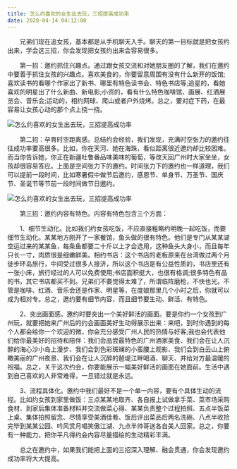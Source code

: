 ```yaml
---
title: 怎么约喜欢的女生出去玩，三招提高成功率
date: 2020-04-14 04:12:00
---
```




　　兄弟们现在追女孩，基本都是从手机聊天入手。聊天的第一目标就是把女孩约出来，学会这三招，你会发现把女孩约出来会容易很多。

　　第一招：邀约抓住兴趣点。通过跟女孩交流和对她朋友圈的了解，我们在邀约中要善于抓住女孩的兴趣点。喜欢美食的，你要留意周围有没有什么新开的饭馆;喜欢读书的看哪个作家出了新书、哪里有特色读书会、特色书店等;追星的，看她喜欢的明星出了什么新曲、新电影;小资的，看有什么特色咖啡馆、画展、红酒展览会、音乐会;运动的，相约网球、爬山或者户外烧烤。总之，要对症下药，在最容易让女孩心动的那个点上挠一挠。

![怎么约喜欢的女生出去玩，三招提高成功率](/img/4425e4813ce5994bb2abd281c4727888.jpg)

　　第二招：孕育时空距离感。总结约会经验，我们发现，充满时空张力的邀约往往成功率要高很多。比如，你在天河、她在海珠，看似距离很近邀约却比较困难。而当你告诉她，你正在新疆吐鲁番品味美味的葡萄，等改天回广州时大家坐坐，女孩却很容易答应。上面是空间张力下的邀约。时间张力下的邀约也一样道理，我们可以提前一段时间，比如寒暑假中做节后邀约，感恩节、单身节、万圣节、国庆节、圣诞节等节前一段时间做节日邀约。

![怎么约喜欢的女生出去玩，三招提高成功率](/img/48f489f7647ee8b80b46666db39c3a8a.jpg)

　　第三招：邀约内容有特色。内容有特色包含三个方面：

　　1、细节生动化。比如我们约女孩吃饭，不应直接粗略约明晚一起吃饭，而要细节生动化。某某地方刚开了一家餐馆，鱼头做的很有特色。他们是专门从某某湖空运过来的某某鱼，每条鱼都要二十斤以上才会选用，这种鱼头大身小，而且每年只长一寸，肉质很是细嫩鲜美。相约书店：这个书店的老板原来在台湾做过两个月徒步环岛旅行，中间受过很多人接济，所以这个书店是有公益性质的，书店里还有一张小床，旅行经过的人可以免费使用;书店面积挺大，也很有格调;很多特色有品的书，其它书店都买不到。兄弟们不要觉得太难了，所谓临阵磨枪，不快也光。不管是咖啡、红酒、音乐会还是作家、明星等，在度娘那里几个小时之后，你就可以成为相对专。总之，邀约要有细节内容，而且细节要生动、鲜活、有特色。

　　2、突出画面感。邀约时要突出一个美好鲜活的画面。要是你约一个女孩到广州玩，就要把她来广州后的约会画面美好生动得展示出来：来吧，到时你遇到的每个人都会给你一个欢迎的微，你会充分感受广州人民的热情与好客;我也会代表他们给你最美好的招待和陪伴：我们会品尝最特色的广州酒家美食、我们会在让人沉醉的海心沙小岛上漫步、我们会到色彩斑斓的小蛮腰上观影、我们会到白云山上俯瞰美丽的广州夜景、我们会在让人沉醉的琶堤江畔喝酒、聊天、并给对方最温暖的祝福。总之，关于这次约会，你要能展示一幅美好鲜活的画面在她面前。生活中遇到自己喜欢的人非常难得，一旦错过就是永远。

　　3、流程具体化。邀约中我们最好不是一个单一内容，要有个具体生动的流程。比如约女孩到家里做饭：三点某某地取齐、各自报上试做拿手菜、菜市场采购食材、到家后集体准备材料并交流做菜心得、某某负责整个过程拍照、五点半饭菜上桌、集体拍照留念、尽情享受美酒佳肴、饭后评出菜品后两名洗碗、八点半收拾完毕到某某公园、吟风赏月唱笑傲江湖、九点半帅哥送各自美人回家。总之，你要有一种能力，把你平凡得约会内容尽量描绘的生动精彩丰满。

　　总之在邀约中，如果我们能把上面的三招深入理解、融会贯通，你会发现邀约成功率将大大提高。